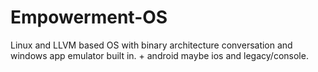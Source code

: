 # Empowerment-OS
Linux and LLVM based OS with binary architecture conversation and windows app emulator built in. + android maybe ios and legacy/console.

